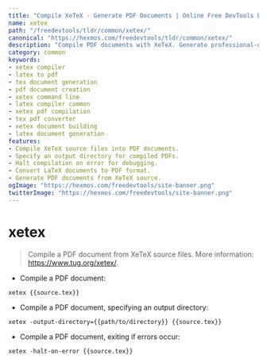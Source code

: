 ```yaml
---
title: "Compile XeTeX - Generate PDF Documents | Online Free DevTools by Hexmos"
name: xetex
path: "/freedevtools/tldr/common/xetex/"
canonical: "https://hexmos.com/freedevtools/tldr/common/xetex/"
description: "Compile PDF documents with XeTeX. Generate professional-quality documents from LaTeX source. Free online tool, no registration required."
category: common
keywords:
- xetex compiler
- latex to pdf
- tex document generation
- pdf document creation
- xetex command line
- latex compiler common
- xetex pdf compilation
- tex pdf converter
- xetex document building
- latex document generation
features:
- Compile XeTeX source files into PDF documents.
- Specify an output directory for compiled PDFs.
- Halt compilation on error for debugging.
- Convert LaTeX documents to PDF format.
- Generate PDF documents from XeTeX source.
ogImage: "https://hexmos.com/freedevtools/site-banner.png"
twitterImage: "https://hexmos.com/freedevtools/site-banner.png"
---
```


# xetex

> Compile a PDF document from XeTeX source files.
> More information: <https://www.tug.org/xetex/>.

- Compile a PDF document:

`xetex {{source.tex}}`

- Compile a PDF document, specifying an output directory:

`xetex -output-directory={{path/to/directory}} {{source.tex}}`

- Compile a PDF document, exiting if errors occur:

`xetex -halt-on-error {{source.tex}}`
